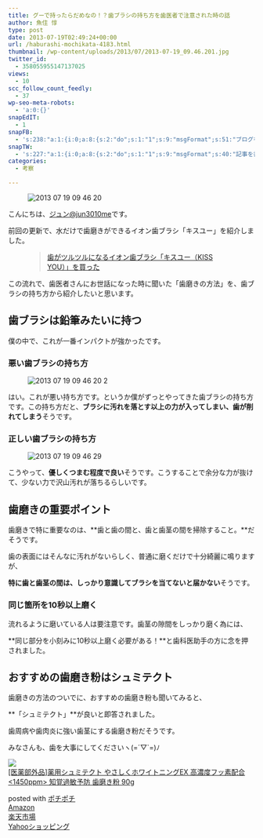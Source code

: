 ```yaml
---
title: グーで持ったらだめなの！？歯ブラシの持ち方を歯医者で注意された時の話
author: 魚住 惇
type: post
date: 2013-07-19T02:49:24+00:00
url: /haburashi-mochikata-4183.html
thumbnail: /wp-content/uploads/2013/07/2013-07-19_09.46.201.jpg
twitter_id:
  - 358055955147137025
views:
  - 10
scc_follow_count_feedly:
  - 37
wp-seo-meta-robots:
  - 'a:0:{}'
snapEdIT:
  - 1
snapFB:
  - 's:238:"a:1:{i:0;a:8:{s:2:"do";s:1:"1";s:9:"msgFormat";s:51:"ブログを更新しました！%TITLE% %SITENAME%";s:8:"postType";s:1:"A";s:9:"isAutoImg";s:1:"A";s:8:"imgToUse";s:0:"";s:9:"isAutoURL";s:1:"A";s:8:"urlToUse";s:0:"";s:4:"doFB";i:0;}}";'
snapTW:
  - 's:227:"a:1:{i:0;a:8:{s:2:"do";s:1:"1";s:9:"msgFormat";s:40:"記事を書きました: %TITLE%  %URL%";s:8:"attchImg";s:1:"1";s:9:"isAutoImg";s:1:"A";s:8:"imgToUse";s:0:"";s:9:"isAutoURL";s:1:"A";s:8:"urlToUse";s:0:"";s:4:"doTW";i:0;}}";'
categories:
  - 考察

---
```


<figure class="wp-block-image"><img decoding="async" src="/wp-content/uploads/2013/07/2013-07-19_09.46.20.jpg" alt="2013 07 19 09 46 20" /></figure> 

こんにちは、[ジュン@jun3010me][1]です。

前回の更新で、水だけで歯磨きができるイオン歯ブラシ「キスユー」を紹介しました。<figure class="wp-block-embed is-type-rich is-provider-wp-oembed-blog-card-handler">

<div class="wp-block-embed__wrapper">
  <blockquote class="wp-embedded-content" data-secret="6Pg7og4Yuk">
    <a href="http://jun3010.me/kiss-you-iyh-4178.html">歯がツルツルになるイオン歯ブラシ「キスユー（KISS YOU）」を買った</a>
  </blockquote>
</div></figure> 

この流れで、歯医者さんにお世話になった時に聞いた「歯磨きの方法」を、歯ブラシの持ち方から紹介したいと思います。

## 歯ブラシは鉛筆みたいに持つ

僕の中で、これが一番インパクトが強かったです。

### 悪い歯ブラシの持ち方
<figure class="wp-block-image">

<img decoding="async" src="/wp-content/uploads/2013/07/2013-07-19_09.46.20-2.jpg" alt="2013 07 19 09 46 20 2" /> </figure> 

はい。これが悪い持ち方です。というか僕がずっとやってきた歯ブラシの持ち方です。この持ち方だと、**ブラシに汚れを落とす以上の力が入ってしまい、歯が削れてしまう**そうです。

### 正しい歯ブラシの持ち方
<figure class="wp-block-image">

<img decoding="async" src="/wp-content/uploads/2013/07/2013-07-19-09.46.29.jpg" alt="2013 07 19 09 46 29" /> </figure> 

こうやって、**優しくつまむ程度で良い**そうです。こうすることで余分な力が抜けて、少ない力で沢山汚れが落ちるらしいです。

## 歯磨きの重要ポイント

歯磨きで特に重要なのは、**歯と歯の間と、歯と歯茎の間を掃除すること。**だそうです。

歯の表面にはそんなに汚れがないらしく、普通に磨くだけで十分綺麗に鳴りますが、

**特に歯と歯茎の間は、しっかり意識してブラシを当てないと届かない**そうです。

### 同じ箇所を10秒以上磨く

流れるように磨いている人は要注意です。歯茎の隙間をしっかり磨く為には、

**同じ部分を小刻みに10秒以上磨く必要がある！**と歯科医助手の方に念を押されました。

## おすすめの歯磨き粉はシュミテクト

歯磨きの方法のついでに、おすすめの歯磨き粉も聞いてみると、

**「シュミテクト」**が良いと即答されました。

歯周病や歯肉炎に強い歯茎にする歯磨き粉だそうです。

みなさんも、歯を大事にしてくださいヽ(=´▽\`=)ﾉ

<div class="cstmreba">
  <div class="kaerebalink-box">
    <div class="kaerebalink-image">
      <a href="https://www.amazon.co.jp/%E8%96%AC%E7%94%A8%E3%82%B7%E3%83%A5%E3%83%9F%E3%83%86%E3%82%AF%E3%83%88-%E3%82%84%E3%81%95%E3%81%97%E3%81%8F%E3%83%9B%E3%83%AF%E3%82%A4%E3%83%88%E3%83%8B%E3%83%B3%E3%82%B0EX-%E9%AB%98%E6%BF%83%E5%BA%A6%E3%83%95%E3%83%83%E7%B4%A0%E9%85%8D%E5%90%88-1450ppm-%E7%9F%A5%E8%A6%9A%E9%81%8E%E6%95%8F%E4%BA%88%E9%98%B2/dp/B07FDPPWYK?SubscriptionId=AKIAIGGQ4QGQY6L2RH4A&#038;tag=jun3010me-22&#038;linkCode=xm2&#038;camp=2025&#038;creative=165953&#038;creativeASIN=B07FDPPWYK" target="_blank"  rel="noopener noreferrer"><img decoding="async" src="https://images-fe.ssl-images-amazon.com/images/I/41NfJDc2gfL._SL160_.jpg" style="border: none;" /></a>
    </div>
    <div class="kaerebalink-info">
      <div class="kaerebalink-name">
        <a href="https://www.amazon.co.jp/%E8%96%AC%E7%94%A8%E3%82%B7%E3%83%A5%E3%83%9F%E3%83%86%E3%82%AF%E3%83%88-%E3%82%84%E3%81%95%E3%81%97%E3%81%8F%E3%83%9B%E3%83%AF%E3%82%A4%E3%83%88%E3%83%8B%E3%83%B3%E3%82%B0EX-%E9%AB%98%E6%BF%83%E5%BA%A6%E3%83%95%E3%83%83%E7%B4%A0%E9%85%8D%E5%90%88-1450ppm-%E7%9F%A5%E8%A6%9A%E9%81%8E%E6%95%8F%E4%BA%88%E9%98%B2/dp/B07FDPPWYK?SubscriptionId=AKIAIGGQ4QGQY6L2RH4A&#038;tag=jun3010me-22&#038;linkCode=xm2&#038;camp=2025&#038;creative=165953&#038;creativeASIN=B07FDPPWYK" target="_blank"  rel="noopener noreferrer">[医薬部外品]薬用シュミテクト やさしくホワイトニングEX 高濃度フッ素配合 <1450ppm> 知覚過敏予防 歯磨き粉 90g</a></p> 
        <div class="kaerebalink-powered-date">
          posted with <a href="http://jun3010.me/" rel="nofollow noopener noreferrer" target="_blank">ポチポチ</a>
        </div>
      </div>
      <div class="kaerebalink-link1">
        <div class="shoplinkamazon">
          <a href="https://www.amazon.co.jp/gp/search?keywords=薬用シュミテクト&#038;tag=jun3010me-22" target="_blank"  rel="noopener noreferrer">Amazon</a>
        </div>
        <div class="shoplinkrakuten">
          <a href="https://hb.afl.rakuten.co.jp/hgc/10ef1d94.c90f9829.10ef1d95.53606a39/?pc=https%3A%2F%2Fsearch.rakuten.co.jp%2Fsearch%2Fmall%2F薬用シュミテクト%2F-%2Ff.1-p.1-s.1-sf.0-st.A-v.2%3Fx%3D0%26scid%3Daf_ich_link_urltxt%26m%3Dhttp%3A%2F%2Fm.rakuten.co.jp%2F" target="_blank"  rel="noopener noreferrer">楽天市場</a>
        </div>
        <div class="shoplinkyahoo">
          <a href="https://ck.jp.ap.valuecommerce.com/servlet/referral?sid=3040825&#038;pid=884909937&#038;vc_url=http%3A%2F%2Fsearch.shopping.yahoo.co.jp%2Fsearch%3Fp%3D薬用シュミテクト;vcptn=kaereba" target="_blank"  rel="noopener noreferrer">Yahooショッピング<img decoding="async" loading="lazy" src="//ad.jp.ap.valuecommerce.com/servlet/gifbanner?sid=3040825&#038;pid=884909937" height="1" width="1" border="0" /></a>
        </div>
      </div>
    </div>
    <div class="booklink-footer">
    </div>
  </div>
</div>

 [1]: https://twitter.com/jun3010me